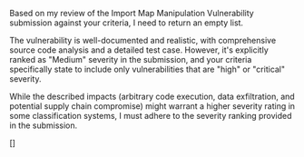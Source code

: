 Based on my review of the Import Map Manipulation Vulnerability submission against your criteria, I need to return an empty list.

The vulnerability is well-documented and realistic, with comprehensive source code analysis and a detailed test case. However, it's explicitly ranked as "Medium" severity in the submission, and your criteria specifically state to include only vulnerabilities that are "high" or "critical" severity.

While the described impacts (arbitrary code execution, data exfiltration, and potential supply chain compromise) might warrant a higher severity rating in some classification systems, I must adhere to the severity ranking provided in the submission.

[]
